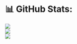 # 📊 GitHub Stats:
![](https://github-readme-stats.vercel.app/api?username=raine05&theme=radical&hide_border=false&include_all_commits=true&count_private=true)<br/>
![](https://github-readme-streak-stats.herokuapp.com/?user=raine05&theme=radical&hide_border=false)<br/>
![](https://github-readme-stats.vercel.app/api/top-langs/?username=raine05&theme=radical&hide_border=false&include_all_commits=true&count_private=true&layout=compact)
